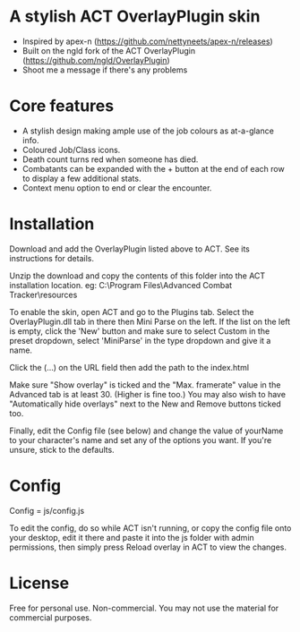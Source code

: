 # A stylish ACT OverlayPlugin skin
- Inspired by apex-n (https://github.com/nettyneets/apex-n/releases)
- Built on the ngld fork of the ACT OverlayPlugin (https://github.com/ngld/OverlayPlugin)
- Shoot me a message if there's any problems

# Core features
- A stylish design making ample use of the job colours as at-a-glance info.
- Coloured Job/Class icons.
- Death count turns red when someone has died.
- Combatants can be expanded with the + button at the end of each row to display a few additional stats.
- Context menu option to end or clear the encounter.

# Installation
Download and add the OverlayPlugin listed above to ACT. See its instructions for details.

Unzip the download and copy the contents of this folder into the ACT installation location.
eg: C:\Program Files\Advanced Combat Tracker\resources

To enable the skin, open ACT and go to the Plugins tab. Select the OverlayPlugin.dll tab in there then Mini Parse on the left. If the list on the left is empty, click the 'New' button and make sure to select Custom in the preset dropdown, select 'MiniParse' in the type dropdown and give it a name.

Click the (...) on the URL field then add the path to the index.html

Make sure "Show overlay" is ticked and the "Max. framerate" value in the Advanced tab is at least 30. (Higher is fine too.)
You may also wish to have "Automatically hide overlays" next to the New and Remove buttons ticked too.

Finally, edit the Config file (see below) and change the value of yourName to your character's name and set any of the options you want. If you're unsure, stick to the defaults.

# Config
Config = js/config.js

To edit the config, do so while ACT isn't running, or copy the config file onto your desktop, edit it there and paste it into the js folder with admin permissions, then simply press Reload overlay in ACT to view the changes.

# License
Free for personal use. Non-commercial.
You may not use the material for commercial purposes.
